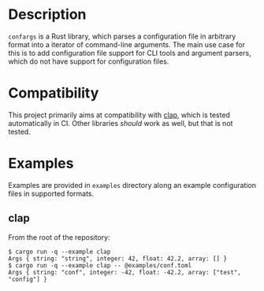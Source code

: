 # Description

`confargs` is a Rust library, which parses a configuration file in arbitrary format into a iterator of command-line arguments. The main use case for this is to add configuration file support for CLI tools and argument parsers, which do not have support for configuration files.

# Compatibility

This project primarily aims at compatibility with [clap](https://github.com/clap-rs/clap), which is tested automatically in CI. Other libraries *should* work as well, but that is not tested.

# Examples

Examples are provided in `examples` directory along an example configuration files in supported formats.

## clap

From the root of the repository:

```shell
$ cargo run -q --example clap    
Args { string: "string", integer: 42, float: 42.2, array: [] }
$ cargo run -q --example clap -- @examples/conf.toml
Args { string: "conf", integer: -42, float: -42.2, array: ["test", "config"] }
```
